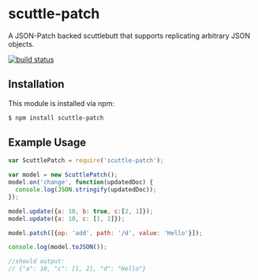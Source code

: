 # scuttle-patch

A JSON-Patch backed scuttlebutt that supports replicating arbitrary JSON objects.

[![build status](https://secure.travis-ci.org/allain/scuttle-patch.png)](http://travis-ci.org/allain/scuttle-patch)

## Installation

This module is installed via npm:

``` bash
$ npm install scuttle-patch
```

## Example Usage

``` js
var ScuttlePatch = require('scuttle-patch');

var model = new ScuttlePatch();
model.on('change', function(updatedDoc) {
  console.log(JSON.stringify(updatedDoc));
});

model.update({a: 10, b: true, c:[2, 1]});
model.update({a: 10, c: [1, 2]});

model.patch([{op: 'add', path: '/d', value: 'Hello'}]);

console.log(model.toJSON());

//should output:
// {"a": 10, "c": [1, 2], "d": "Hello"}
```
